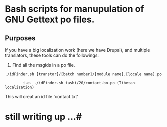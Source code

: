 # Bash scripts for manupulation of GNU Gettext po files. #

## Purposes ##
If you have a big localization work (here we have Drupal), and multiple translators, these tools can do the followings:
1. Find all the msgids in a po file.
```
./idFinder.sh [transtor]/[batch number]/[module name].[locale name].po 

		i.e. ./idFinder.sh tashi/20/contact.bo.po (Tibetan localization)
```
This will creat an id file 'contact.txt'

# still writing up ...#
